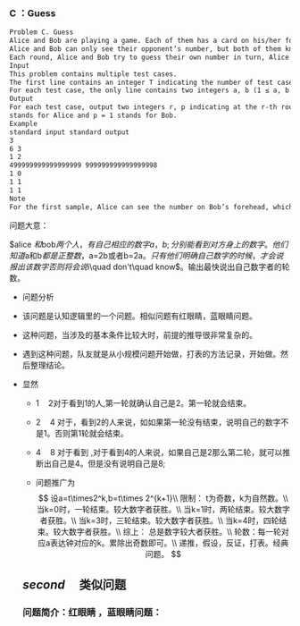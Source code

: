 ### C  ：Guess

```txt
Problem C. Guess
Alice and Bob are playing a game. Each of them has a card on his/her forehead with a positive integer written on it(Alice has the integer a and Bob has the integer b).
Alice and Bob can only see their opponent’s number, but both of them know that the two numbers a, b are positive integers and one is twice as large as the other.
Each round, Alice and Bob try to guess their own number in turn, Alice first. (Each round ends when both Alice and Bob finish their tries.) Both of them are smart enough and they won’t make mistakes. They will speak out the answer if and only if they exactly know it, otherwise, they will say "I don’t know"instead. Given the two numbers on Alice’s and Bob’s foreheads, find out which round one of them can speak out the integer on his/her forehead.
Input
This problem contains multiple test cases.
The first line contains an integer T indicating the number of test cases (1 ≤ T ≤ 105).
For each test case, the only line contains two integers a, b (1 ≤ a, b ≤ 1018).It is guaranteed that a = 2b or b = 2a always holds.
Output
For each test case, output two integers r, p indicating at the r-th round, p can speak out the answer. p = 0
stands for Alice and p = 1 stands for Bob.
Example
standard input standard output
3
6 3
1 2
499999999999999999 999999999999999998
1 0
1 1
1 1
Note
For the first sample, Alice can see the number on Bob’s forehead, which is an odd number 3. Then shecan find out that the number on her forehead must be 6 because there is no integer x such that 3 = 2x.Please notice that: The range of a, b is just for you while the two players don’t know it. That is, whena = 5 × 1017, b = 1018, Alice can’t speak out her number immediately even if a = 2 × 10^18 is out of input range.
```

问题大意：

$alice $和$bob$两个人，有自己相应的数字a，b;分别能看到对方身上的数字。他们知道$a和b$都是正整数，$a=2b或者b=2a$。只有他们明确自己数字的时候，才会说报出该数字否则将会说$i\quad don't\quad know$。输出最快说出自己数字者的轮数。

-  问题分析
  - 该问题是认知逻辑里的一个问题。相似问题有红眼睛，蓝眼睛问题。
  - 这种问题，当涉及的基本条件比较大时，前提的推导很非常复杂的。
  - 遇到这种问题，队友就是从小规模问题开始做，打表的方法记录，开始做。然后整理结论。

- 显然

  -  $1 \quad 2$对于看到$1$的人,第一轮就确认自己是$2$。第一轮就会结束。

  -  $2\quad 4$ 对于，看到$2$的人来说，如如果第一轮没有结束，说明自己的数字不是$1$。否则第$1$轮就会结束。

  -  $4\quad 8$ 对于看到 ,对于看到4的人来说，如果自己是2那么第二轮，就可以推断出自己是$4$。但是没有说明自己是$8$;

  - 问题推广为
    $$
    设a=t\times2^k,b=t\times 2^{k+1}\\
    限制： t为奇数，k为自然数。\\
    当k=0时，一轮结束。较大数字者获胜。\\
    当k=1时，两轮结束。较大数字者获胜。\\
    当k=3时，三轮结束。较大数字者获胜。\\
    当k=4时，四轮结束。较大数字者获胜。\\
    综上：
    总是数字较大者获胜。\\
    轮数：每一轮对应a表达钟对应的k。累除出奇数即可。\\
    递推，假设，反证，打表。经典问题。
    $$

  ## $second\quad$类似问题

  ### 问题简介：红眼睛 ，蓝眼睛问题：

  ​           

  





